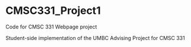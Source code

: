 # CMSC331_Project1
Code for CMSC 331 Webpage project

Student-side implementation of the UMBC Advising Project for CMSC 331
